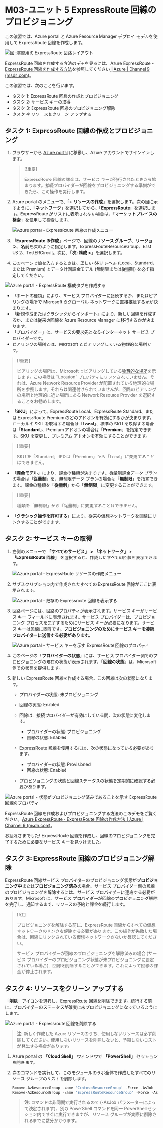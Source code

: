 ﻿---
Exercise:
    title: 'M03-ユニット 5 ExpressRoute 回線のプロビジョニング'
    module: 'モジュール - Azure ExpressRoute の設計と実装'
---
# M03-ユニット 5 ExpressRoute 回線のプロビジョニング

この演習では、Azure portal と Azure Resource Manager デプロイ モデルを使用して ExpressRoute 回線を作成します。 

![図: 演習用の ExpressRoute 回路レイアウト](../media/environment-diagram.png)

ExpressRoute 回線を作成する方法のデモを見るには、[Azure ExpressRoute - ExpressRoute 回線を作成する方法](https://channel9.msdn.com/Blogs/Azure/Azure-ExpressRoute-How-to-create-an-ExpressRoute-circuit?term=ExpressRoute&lang-en=true&pageSize=15&skip=15)を参照してください[ | Azure | Channel 9 (msdn.com)](https://channel9.msdn.com/Blogs/Azure/Azure-ExpressRoute-How-to-create-an-ExpressRoute-circuit?term=ExpressRoute&lang-en=true&pageSize=15&skip=15)。


この演習では、次のことを行います。

+ タスク 1: ExpressRoute 回線の作成とプロビジョニング
+ タスク 2: サービス キーの取得
+ タスク 3: ExpressRoute 回線のプロビジョニング解除
+ タスク 4: リソースをクリーン アップする


## タスク 1: ExpressRoute 回線の作成とプロビジョニング

 

1. ブラウザーから [Azure portal](https://portal.azure.com/) に移動し、Azure アカウントでサインインします。

   > [!重要] 
   >
   > ExpressRoute 回線の課金は、サービス キーが発行されたときから始まります。接続プロバイダーが回線をプロビジョニングする準備ができたら、この操作を実行します。

2. Azure portal のメニューで、「**+ リソースの作成**」を選択します。次の図に示すように、「**ネットワーク**」を選択してから、「**ExpressRoute**」を選択します。ExpressRoute がリストに表示されない場合は、「**マーケットプレイスの検索**」を使用して検索します。

   ![Azure portal - ExpressRoute 回線の作成メニュー](../media/create-expressroute-circuit-menu.png)

3. 「**ExpressRoute の作成**」ページで、回線の**リソース グループ**、**リージョン**、**名前**を次のように指定します。ExpressRouteResourceGroup、East US 2、TestERCircuit。次に、「**次: 構成 &gt;**」を選択します。

4. このページで値を入力するときは、正しい SKU レベル (Local、Standard、または Premium) とデータ計測課金モデル (無制限または従量制) を必ず指定してください。

![Azure portal - ExpressRoute 構成タブを作成する](../media/expressroute-create-configuration.png)

 

- 「ポートの種類」により、サービス プロバイダーに接続するか、またはピアリングの場所で Microsoft のグローバル ネットワークに直接接続するかが決まります。
- 「新規作成またはクラシックからインポート」により、新しい回線を作成するか、または従来の回線を Azure Resource Manager に移行するかが決まります。
- 「プロバイダー」は、サービスの要求先となるインターネット サービス プロバイダーです。
- ピアリングの場所とは、Microsoft とピアリングしている物理的な場所です。

> [!重要]
>
> ピアリングの場所は、Microsoft とピアリングしている[物理的な場所](https://docs.microsoft.com/ja-jp/azure/expressroute/expressroute-locations)を示します。この場所は "Location" プロパティにリンクされていません。それは、Azure Network Resource Provider が配置されている地理的な場所を参照します。それらは関連付けられていませんが、回路のピアリングの場所と地理的に近い場所にある Network Resource Provider を選択することをお勧めします。

- 「**SKU**」によって、ExpressRoute Local、ExpressRoute Standard、または ExpressRoute Premium のどのアドオンを有効にするかが決まります。ローカルの SKU を取得する場合は「**Local**」、標準の SKU を取得する場合は「**Standard**」、Premium アドオンの場合は「**Premium**」を指定できます。SKU を変更し、プレミアム アドオンを有効にすることができます。

> [!重要]
>
> SKU を「Standard」または「Premium」から「Local」に変更することはできません。

- 「**課金モデル**」により、課金の種類が決まります。従量制課金データ プランの場合は「**従量制**」を、無制限データ プランの場合は「**無制限**」を指定できます。課金の種類を「**従量制**」から「**無制限**」に変更することができます。

> [!重要]
>
> 種類を「無制限」から「従量制」に変更することはできません。

- 「**クラシック操作を許可する**」により、従来の仮想ネットワークを回線にリンクすることができます。

## タスク 2: サービス キーの取得
 

1. 左側のメニューで **「すべてのサービス」 > 「ネットワーク」 > 「ExpressRoute 回線」** を選択すると、作成したすべての回線を表示できます。

   ![Azure portal - ExpressRoute リソースの作成メニュー](../media/expressroute-circuit-menu.png)

2. サブスクリプション内で作成されたすべての ExpressRoute 回線がここに表示されます。 

   ![Azure portal - 既存の Expressroute 回線を表示する](../media/expressroute-circuit-list.png)

3. 回路ページには、回路のプロパティが表示されます。サービス キーがサービス キー フィールドに表示されます。サービス プロバイダーは、プロビジョニング プロセスを完了するためにサービス キーが必要になります。サービス キーは回線に固有です。**プロビジョニングのためにサービス キーを接続プロバイダーに送信する必要があります。**

   ![Azure portal - サービス キーを示す ExpressRoute 回線のプロパティ](../media/expressroute-circuit-overview.png)

4. このページの「**プロバイダーの状態**」には、サービス プロバイダー側でのプロビジョニングの現在の状態が表示されます。「**回線の状態**」は、Microsoft 側での状態を提供します。 

5. 新しい ExpressRoute 回線を作成する場合、この回線は次の状態になります。

   - プロバイダーの状態: 未プロビジョニング
   - 回線の状態: Enabled



   - 回線は、接続プロバイダーが有効にしている間、次の状態に変化します。
     - プロバイダーの状態: プロビジョニング
     - 回線の状態: Enabled
   - ExpressRoute 回線を使用するには、次の状態になっている必要があります。
     - プロバイダーの状態: Provisioned
     - 回線の状態: Enabled
   - プロビジョニングの状態と回線ステータスの状態を定期的に確認する必要があります。

![Azure portal - 状態がプロビジョニング済みであることを示す ExpressRoute 回線のプロパティ](../media/provisioned.png)

 
ExpressRoute 回線を作成およびプロビジョニングする方法のこのデモをご覧ください。[Azure ExpressRoute - ExpressRoute 回線の作成方法 | Azure | Channel 9 (msdn.com)](https://channel9.msdn.com/Blogs/Azure/Azure-ExpressRoute-How-to-create-an-ExpressRoute-circuit?term=ExpressRoute&lang-en=true&pageSize=15&skip=15)。 

お疲れさまでした! ExpressRoute 回線を作成し、回線のプロビジョニングを完了するために必要なサービス キーを見つけました。

## タスク 3: ExpressRoute 回線のプロビジョニング解除

ExpressRoute 回線サービス プロバイダーのプロビジョニング状態が**プロビジョニング中**または**プロビジョニング済み**の場合、サービス プロバイダー側の回線のプロビジョニングを解除するには、サービス プロバイダーに連絡する必要があります。Microsoft は、サービス プロバイダーが回線のプロビジョニング解除を完了し、通知するまで、リソースの予約と課金を続行します。

> [!注]
>
> プロビジョニングを解除する前に、ExpressRoute 回線からすべての仮想ネットワークのリンクを解除する必要があります。この操作が失敗した場合は、回線にリンクされている仮想ネットワークがないか確認してください。
>
> サービス プロバイダーが回線のプロビジョニングを解除済みの場合 (サービス プロバイダーのプロビジョニング状態が未プロビジョニングに設定されている場合)、回線を削除することができます。これによって回線の課金が停止されます。

## タスク 4: リソースをクリーン アップする

「**削除**」アイコンを選択し、ExpressRoute 回線を削除できます。続行する前に、プロバイダーのステータスが確実に未プロビジョニングになっているようにします。

![Azure portal - Expressroute 回線を削除する](../media/expressroute-circuit-delete.png)


   > **注**: 新しく作成した Azure リソースのうち、使用しないリソースは必ず削除してください。使用しないリソースを削除しないと、予期しないコストが発生する場合があります。

1. Azure portal の **「Cloud Shell」** ウィンドウで **「PowerShell」** セッションを開きます。

1. 次のコマンドを実行して、このモジュールのラボ全体で作成したすべてのリソース グループのリストを削除します。

   ```powershell
   Remove-AzResourceGroup -Name 'ContosoResourceGroup' -Force -AsJob
   Remove-AzResourceGroup -Name 'ExpressRouteResourceGroup' -Force -AsJob
   ```
   > **注**: コマンドは非同期で実行されるので (-AsJob パラメーターによって決定されます)、別の PowerShell コマンドを同一 PowerShell セッション内ですぐに実行できますが、リソース グループが実際に削除されるまでに数分かかります。


